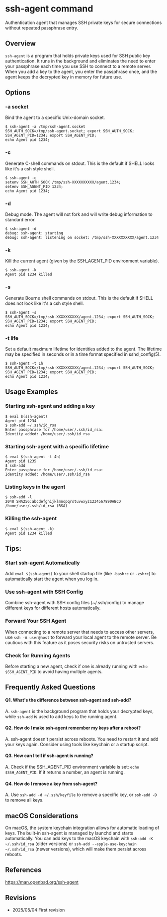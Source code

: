 # ssh-agent command

Authentication agent that manages SSH private keys for secure connections without repeated passphrase entry.

## Overview

`ssh-agent` is a program that holds private keys used for SSH public key authentication. It runs in the background and eliminates the need to enter your passphrase each time you use SSH to connect to a remote server. When you add a key to the agent, you enter the passphrase once, and the agent keeps the decrypted key in memory for future use.

## Options

### **-a socket**

Bind the agent to a specific Unix-domain socket.

```console
$ ssh-agent -a /tmp/ssh-agent.socket
SSH_AUTH_SOCK=/tmp/ssh-agent.socket; export SSH_AUTH_SOCK;
SSH_AGENT_PID=1234; export SSH_AGENT_PID;
echo Agent pid 1234;
```

### **-c**

Generate C-shell commands on stdout. This is the default if SHELL looks like it's a csh style shell.

```console
$ ssh-agent -c
setenv SSH_AUTH_SOCK /tmp/ssh-XXXXXXXXXX/agent.1234;
setenv SSH_AGENT_PID 1234;
echo Agent pid 1234;
```

### **-d**

Debug mode. The agent will not fork and will write debug information to standard error.

```console
$ ssh-agent -d
debug: ssh-agent: starting
debug: ssh-agent: listening on socket: /tmp/ssh-XXXXXXXXXX/agent.1234
```

### **-k**

Kill the current agent (given by the SSH_AGENT_PID environment variable).

```console
$ ssh-agent -k
Agent pid 1234 killed
```

### **-s**

Generate Bourne shell commands on stdout. This is the default if SHELL does not look like it's a csh style shell.

```console
$ ssh-agent -s
SSH_AUTH_SOCK=/tmp/ssh-XXXXXXXXXX/agent.1234; export SSH_AUTH_SOCK;
SSH_AGENT_PID=1234; export SSH_AGENT_PID;
echo Agent pid 1234;
```

### **-t life**

Set a default maximum lifetime for identities added to the agent. The lifetime may be specified in seconds or in a time format specified in sshd_config(5).

```console
$ ssh-agent -t 1h
SSH_AUTH_SOCK=/tmp/ssh-XXXXXXXXXX/agent.1234; export SSH_AUTH_SOCK;
SSH_AGENT_PID=1234; export SSH_AGENT_PID;
echo Agent pid 1234;
```

## Usage Examples

### Starting ssh-agent and adding a key

```console
$ eval $(ssh-agent)
Agent pid 1234
$ ssh-add ~/.ssh/id_rsa
Enter passphrase for /home/user/.ssh/id_rsa: 
Identity added: /home/user/.ssh/id_rsa
```

### Starting ssh-agent with a specific lifetime

```console
$ eval $(ssh-agent -t 4h)
Agent pid 1235
$ ssh-add
Enter passphrase for /home/user/.ssh/id_rsa: 
Identity added: /home/user/.ssh/id_rsa
```

### Listing keys in the agent

```console
$ ssh-add -l
2048 SHA256:abcdefghijklmnopqrstuvwxyz1234567890ABCD /home/user/.ssh/id_rsa (RSA)
```

### Killing the ssh-agent

```console
$ eval $(ssh-agent -k)
Agent pid 1234 killed
```

## Tips:

### Start ssh-agent Automatically

Add `eval $(ssh-agent)` to your shell startup file (like `.bashrc` or `.zshrc`) to automatically start the agent when you log in.

### Use ssh-agent with SSH Config

Combine ssh-agent with SSH config files (~/.ssh/config) to manage different keys for different hosts automatically.

### Forward Your SSH Agent

When connecting to a remote server that needs to access other servers, use `ssh -A user@host` to forward your local agent to the remote server. Be cautious with this feature as it poses security risks on untrusted servers.

### Check for Running Agents

Before starting a new agent, check if one is already running with `echo $SSH_AGENT_PID` to avoid having multiple agents.

## Frequently Asked Questions

#### Q1. What's the difference between ssh-agent and ssh-add?
A. `ssh-agent` is the background program that holds your decrypted keys, while `ssh-add` is used to add keys to the running agent.

#### Q2. How do I make ssh-agent remember my keys after a reboot?
A. ssh-agent doesn't persist across reboots. You need to restart it and add your keys again. Consider using tools like keychain or a startup script.

#### Q3. How can I tell if ssh-agent is running?
A. Check if the SSH_AGENT_PID environment variable is set: `echo $SSH_AGENT_PID`. If it returns a number, an agent is running.

#### Q4. How do I remove a key from ssh-agent?
A. Use `ssh-add -d ~/.ssh/keyfile` to remove a specific key, or `ssh-add -D` to remove all keys.

## macOS Considerations

On macOS, the system keychain integration allows for automatic loading of keys. The built-in ssh-agent is managed by launchd and starts automatically. You can add keys to the macOS keychain with `ssh-add -K ~/.ssh/id_rsa` (older versions) or `ssh-add --apple-use-keychain ~/.ssh/id_rsa` (newer versions), which will make them persist across reboots.

## References

https://man.openbsd.org/ssh-agent

## Revisions

- 2025/05/04 First revision